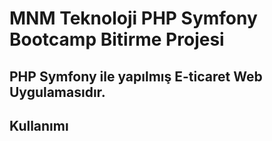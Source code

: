 # MNM Teknoloji PHP Symfony Bootcamp Bitirme Projesi
## PHP Symfony ile yapılmış E-ticaret Web Uygulamasıdır. 

## Kullanımı 
